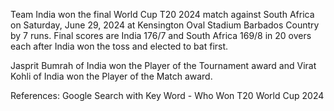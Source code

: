Team India won the final World Cup T20 2024 match against South Africa on Saturday, June 29, 2024 at Kensington Oval Stadium Barbados Country by 7 runs. Final scores are India 176/7 and South Africa 169/8 in 20 overs each after India won the toss and elected to bat first.

Jasprit Bumrah of India won the Player of the Tournament award and Virat Kohli of India won the Player of the Match award.

References: Google Search with Key Word - Who Won T20 World Cup 2024
